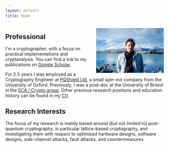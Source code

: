 ```yaml
---
layout: default
title: Home
---
```


<img align="right" src="files/DSCF5469.jpg" alt="drawing" style="width:215px; padding-left: 5px"/>

## Professional 

I'm a cryptographer, with a focus on practical implementations and cryptanalysis. 
You can find a link to my publications on [Google Scholar](https://scholar.google.co.uk/citations?user=LItUNn4AAAAJ&hl=en).

For 2.5 years I was employed as a Cryptography Engineer at [PQShield Ltd](https://pqshield.com/), a small spin-out company from the University of Oxford. Previously, I was a post-doc at the University of Bristol in the [SCA / Crypto group](http://www.bristol-sca.com). Other previous research positions and education history can be found in my [CV](files/CV.pdf).

## Research Interests

The focus of my research is mainly based around (but not limited to) post-quantum cryptography, in particular lattice-based cryptography, and investigating them with respect to optimised hardware designs, software designs, side-channel attacks, fault attacks, and countermeasures.





<!-- Global site tag (gtag.js) - Google Analytics -->
<script async src="https://www.googletagmanager.com/gtag/js?id=G-BHC370BLM5"></script>
<script>
  window.dataLayer = window.dataLayer || [];
  function gtag(){dataLayer.push(arguments);}
  gtag('js', new Date());

  gtag('config', 'G-BHC370BLM5');
</script>


<!-- Global site tag (gtag.js) - Google Analytics -->
<script async src="https://www.googletagmanager.com/gtag/js?id=G-DCEGWP83NC"></script>
<script>
  window.dataLayer = window.dataLayer || [];
  function gtag(){dataLayer.push(arguments);}
  gtag('js', new Date());

  gtag('config', 'G-DCEGWP83NC');
</script>
